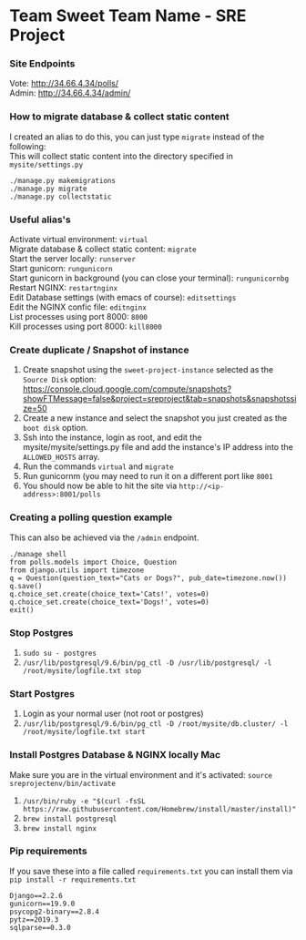 # Team Sweet Team Name - SRE Project

### Site Endpoints
Vote: http://34.66.4.34/polls/ <br>
Admin: http://34.66.4.34/admin/ <br>

### How to migrate database & collect static content
I created an alias to do this, you can just type `migrate` instead of the following: <br>
This will collect static content into the directory specified in `mysite/settings.py` <br>
```
./manage.py makemigrations
./manage.py migrate
./manage.py collectstatic
```

### Useful alias's
Activate virtual environment: `virtual` <br>
Migrate database & collect static content: `migrate` <br>
Start the server locally: `runserver` <br>
Start gunicorn: `rungunicorn` <br>
Start gunicorn in background (you can close your terminal): `rungunicornbg` <br>
Restart NGINX: `restartnginx` <br>
Edit Database settings (with emacs of course): `editsettings` <br>
Edit the NGINX confic file: `editnginx` <br>
List processes using port 8000: `8000` <br>
Kill processes using port 8000: `kill8000` <br>

### Create duplicate / Snapshot of instance
1. Create snapshot using the `sweet-project-instance` selected as the `Source Disk` option: https://console.cloud.google.com/compute/snapshots?showFTMessage=false&project=sreproject&tab=snapshots&snapshotssize=50
2. Create a new instance and select the snapshot you just created as the `boot disk` option.
3. Ssh into the instance, login as root, and edit the mysite/mysite/settings.py file and add the instance's IP address into the `ALLOWED_HOSTS` array.
4. Run the commands `virtual` and `migrate`
5. Run gunicornm (you may need to run it on a different port like `8001`
6. You should now be able to hit the site via `http://<ip-address>:8001/polls`

### Creating a polling question example
This can also be achieved via the `/admin` endpoint. <br>
```
./manage shell
from polls.models import Choice, Question
from django.utils import timezone
q = Question(question_text="Cats or Dogs?", pub_date=timezone.now())
q.save()
q.choice_set.create(choice_text='Cats!', votes=0)
q.choice_set.create(choice_text='Dogs!', votes=0)
exit()
```

### Stop Postgres
1. `sudo su - postgres`
2. `/usr/lib/postgresql/9.6/bin/pg_ctl -D /usr/lib/postgresql/ -l /root/mysite/logfile.txt stop`

### Start Postgres
1. Login as your normal user (not root or postgres)
2. `/usr/lib/postgresql/9.6/bin/pg_ctl -D /root/mysite/db.cluster/ -l /root/mysite/logfile.txt start`

### Install Postgres Database & NGINX locally Mac
Make sure you are in the virtual environment and it's activated: `source sreprojectenv/bin/activate`  
1. `/usr/bin/ruby -e "$(curl -fsSL https://raw.githubusercontent.com/Homebrew/install/master/install)"`
2. `brew install postgresql`
3. `brew install nginx`

### Pip requirements
If you save these into a file called `requirements.txt` you can install them via `pip install -r requirements.txt` <br>
```
Django==2.2.6
gunicorn==19.9.0
psycopg2-binary==2.8.4
pytz==2019.3
sqlparse==0.3.0
```
